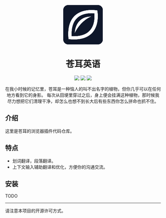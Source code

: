 <div align="center">
<img src="public/icons/icon128.png" alt="logo"/>
<h1>苍耳英语</h1>

![](https://img.shields.io/badge/React-61DAFB?style=flat-square&logo=react&logoColor=black)
![](https://img.shields.io/badge/Typescript-3178C6?style=flat-square&logo=typescript&logoColor=white)
![](https://badges.aleen42.com/src/vitejs.svg)

在我小时候的记忆里，苍耳是一种恼人的叫不出名字的植物，但你几乎可以在任何地方看到它的身影。
每次从田埂里穿过之后，身上便会挂满这种植物，那时候我尽力想把它们清理干净，却怎么也想不到长大后有些东西你怎么拼命也抓不住。

</div>

## 介绍
这里是苍耳的浏览器插件代码仓库。

## 特点
- 划词翻译，段落翻译。
- 上下文输入辅助翻译和优化，方便你的沟通交流。

## 安装

TODO


---
请注意本项目的开源许可方式。
